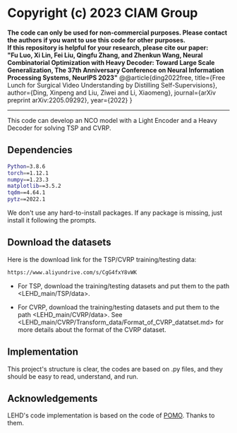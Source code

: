 # Copyright (c) 2023 CIAM Group
**The code can only be used for non-commercial purposes. Please contact the authors if you want to use this code for other purposes.**  
**If this repository is helpful for your research, please cite our paper:<br />**
**"Fu Luo, Xi Lin, Fei Liu, Qingfu Zhang, and Zhenkun Wang, Neural Combinatorial Optimization with Heavy Decoder: Toward Large Scale Generalization, The 37th Anniversary Conference on Neural Information Processing Systems, NeurIPS 2023"**
@@article{ding2022free,
  title={Free Lunch for Surgical Video Understanding by Distilling Self-Supervisions},
  author={Ding, Xinpeng and Liu, Ziwei and Li, Xiaomeng},
  journal={arXiv preprint arXiv:2205.09292},
  year={2022}
}
****
This code can develop an NCO model with a Light Encoder and a Heavy Decoder for solving TSP and CVRP. 

## Dependencies
```bash
Python=3.8.6
torch==1.12.1
numpy==1.23.3
matplotlib==3.5.2
tqdm==4.64.1
pytz==2022.1
```

We don't use any hard-to-install packages. 
If any package is missing, just install it following the prompts.

## Download the datasets
Here is the download link for the TSP/CVRP training/testing data:
```bash
https://www.aliyundrive.com/s/CgG4fxY8vWK
```
- For TSP, download the training/testing datasets and put them to the path <LEHD_main/TSP/data>.

- For CVRP, download the training/testing datasets and put them to the path <LEHD_main/CVRP/data>.
See <LEHD_main/CVRP/Transform_data/Format_of_CVRP_datatset.md> for more details about the format of the CVRP dataset.


## Implementation

This project's structure is clear, the codes are based on .py files, and they should be easy to read, understand, and run.


## Acknowledgements
LEHD's code implementation is based on the code of [POMO](https://github.com/yd-kwon/POMO/tree/master/NEW_py_ver).
Thanks to them.
